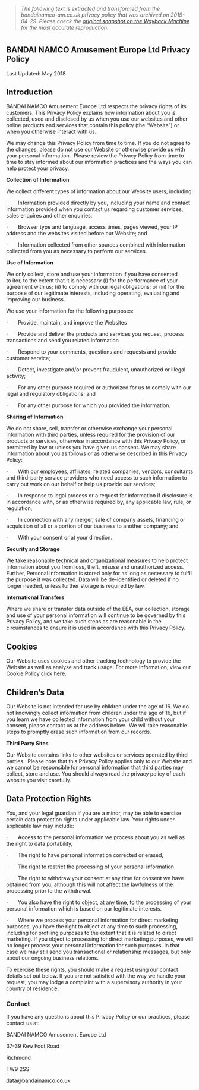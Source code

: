 > *The following text is extracted and transformed from the bandainamco-am.co.uk privacy policy that was archived on 2019-04-29. Please check the [original snapshot on the Wayback Machine](https://web.archive.org/web/20190429033820id_/http%3A//www.bandainamco-am.co.uk/privacy) for the most accurate reproduction.*

# 

## BANDAI NAMCO Amusement Europe Ltd Privacy Policy

Last Updated: May 2018

## Introduction

BANDAI NAMCO Amusement Europe Ltd respects the privacy rights of its customers. This Privacy Policy explains how information about you is collected, used and disclosed by us when you use our websites and other online products and services that contain this policy (the “Website”) or when you otherwise interact with us.

We may change this Privacy Policy from time to time. If you do not agree to the changes, please do not use our Website or otherwise provide us with your personal information.  Please review the Privacy Policy from time to time to stay informed about our information practices and the ways you can help protect your privacy.

**Collection of Information**

We collect different types of information about our Website users, including:

·       Information provided directly by you, including your name and contact information provided when you contact us regarding customer services, sales enquires and other enquiries. 

·       Browser type and language, access times, pages viewed, your IP address and the websites visited before our Website; and

·       Information collected from other sources combined with information collected from you as necessary to perform our services.

**Use of Information**

We only collect, store and use your information if you have consented to itor, to the extent that it is necessary (i) for the performance of your agreement with us; (ii) to comply with our legal obligations; or (iii) for the purpose of our legitimate interests, including operating, evaluating and improving our business.

We use your information for the following purposes:

·       Provide, maintain, and improve the Websites

·       Provide and deliver the products and services you request, process transactions and send you related information

·       Respond to your comments, questions and requests and provide customer service;

·       Detect, investigate and/or prevent fraudulent, unauthorized or illegal activity;

·       For any other purpose required or authorized for us to comply with our legal and regulatory obligations; and 

·       For any other purpose for which you provided the information.

**Sharing of Information**

We do not share, sell, transfer or otherwise exchange your personal information with third parties, unless required for the provision of our products or services, otherwise in accordance with this Privacy Policy, or permitted by law or unless you have given us consent. We may share information about you as follows or as otherwise described in this Privacy Policy:

·       With our employees, affiliates, related companies, vendors, consultants and third-party service providers who need access to such information to carry out work on our behalf or help us provide our services;

·       In response to legal process or a request for information if disclosure is in accordance with, or as otherwise required by, any applicable law, rule, or regulation;

·       In connection with any merger, sale of company assets, financing or acquisition of all or a portion of our business to another company; and

·       With your consent or at your direction.

**Security and Storage**

We take reasonable technical and organizational measures to help protect information about you from loss, theft, misuse and unauthorized access. Further, Personal information is stored only for as long as necessary to fulfil the purpose it was collected. Data will be de-identified or deleted if no longer needed, unless further storage is required by law.

**International Transfers**

Where we share or transfer data outside of the EEA, our collection, storage and use of your personal information will continue to be governed by this Privacy Policy, and we take such steps as are reasonable in the circumstances to ensure it is used in accordance with this Privacy Policy.

## Cookies

Our Website uses cookies and other tracking technology to provide the Website as well as analyse and track usage. For more information, view our Cookie Policy [click here](http://www.bandainamco-am.co.uk/files/uploads/file-164.pdf).

## Children’s Data

Our Website is not intended for use by children under the age of 16. We do not knowingly collect information from children under the age of 16, but if you learn we have collected information from your child without your consent, please contact us at the address below.  We will take reasonable steps to promptly erase such information from our records.

**Third Party Sites**

Our Website contains links to other websites or services operated by third parties.  Please note that this Privacy Policy applies only to our Website and we cannot be responsible for personal information that third parties may collect, store and use. You should always read the privacy policy of each website you visit carefully.

## Data Protection Rights

You, and your legal guardian if you are a minor, may be able to exercise certain data protection rights under applicable law. Your rights under applicable law may include:

·       Access to the personal information we process about you as well as the right to data portability, 

·       The right to have personal information corrected or erased, 

·       The right to restrict the processing of your personal information

·       The right to withdraw your consent at any time for consent we have obtained from you, although this will not affect the lawfulness of the processing prior to the withdrawal. 

·       You also have the right to object, at any time, to the processing of your personal information which is based on our legitimate interests. 

·       Where we process your personal information for direct marketing purposes, you have the right to object at any time to such processing, including for profiling purposes to the extent that it is related to direct marketing. If you object to processing for direct marketing purposes, we will no longer process your personal information for such purposes. In that case we may still send you transactional or relationship messages, but only about our ongoing business relations.

To exercise these rights, you should make a request using our contact details set out below. If you are not satisfied with the way we handle your request, you may lodge a complaint with a supervisory authority in your country of residence.

### Contact

If you have any questions about this Privacy Policy or our practices, please contact us at: 

BANDAI NAMCO Amusement Europe Ltd 

37-39 Kew Foot Road 

Richmond 

TW9 2SS

[data@bandainamco.co.uk](mailto:data@bandainamco.co.uk?subject=BANDAI%20NAMCO%20Amusement%20Europe%20Ltd.%20-%20Privacy%20Policy)
